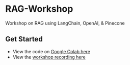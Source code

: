 # RAG-Workshop
Workshop on RAG using LangChain, OpenAI, &amp; Pinecone

## Get Started
- View the code on [Google Colab here](https://colab.research.google.com/github/team-headstart/RAG-Workshop/blob/main/Headstarter_RAG_Workshop_Completed.ipynb)
- View the [workshop recording here](https://www.loom.com/share/75af4269ab66450e943160c199895aa7)
